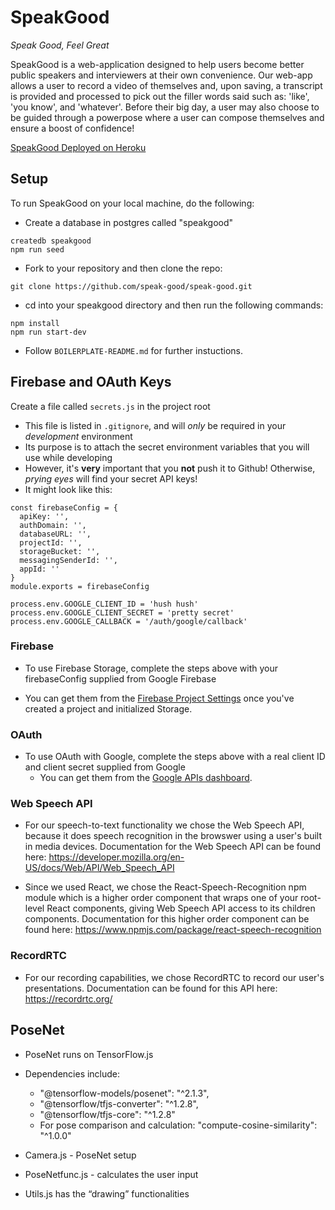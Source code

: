 # SpeakGood

_Speak Good, Feel Great_

SpeakGood is a web-application designed to help users become better public speakers and interviewers at their own convenience. Our web-app allows a user to record a video of themselves and, upon saving, a transcript is provided and processed to pick out the filler words said such as: 'like', 'you know', and 'whatever'. Before their big day, a user may also choose to be guided through a powerpose where a user can compose themselves and ensure a boost of confidence!

[SpeakGood Deployed on Heroku][speakgood-heroku]

[speakgood-heroku]: https://speakgood.herokuapp.com/

## Setup

To run SpeakGood on your local machine, do the following:

* Create a database in postgres called "speakgood"

```
createdb speakgood
npm run seed
```

* Fork to your repository and then clone the repo:

```
git clone https://github.com/speak-good/speak-good.git
```

* cd into your speakgood directory and then run the following commands:

```
npm install
npm run start-dev
```

* Follow `BOILERPLATE-README.md` for further instuctions.

## Firebase and OAuth Keys

Create a file called `secrets.js` in the project root

* This file is listed in `.gitignore`, and will _only_ be required
  in your _development_ environment
* Its purpose is to attach the secret environment variables that you
  will use while developing
* However, it's **very** important that you **not** push it to
  Github! Otherwise, _prying eyes_ will find your secret API keys!
* It might look like this:

```
const firebaseConfig = {
  apiKey: '',
  authDomain: '',
  databaseURL: '',
  projectId: '',
  storageBucket: '',
  messagingSenderId: '',
  appId: ''
}
module.exports = firebaseConfig

process.env.GOOGLE_CLIENT_ID = 'hush hush'
process.env.GOOGLE_CLIENT_SECRET = 'pretty secret'
process.env.GOOGLE_CALLBACK = '/auth/google/callback'
```

### Firebase

* To use Firebase Storage, complete the steps above with your firebaseConfig supplied from Google Firebase

* You can get them from the [Firebase Project Settings][firebase-apis] once you've created a project and initialized Storage.

[firebase-apis]: https://firebase.google.com/?authuser=0

### OAuth

* To use OAuth with Google, complete the steps above with a real client
  ID and client secret supplied from Google
  * You can get them from the [Google APIs dashboard][google-apis].

[google-apis]: https://console.developers.google.com/apis/credentials

### Web Speech API
* For our speech-to-text functionality we chose the Web Speech API, because it does speech recognition in the browswer using a user's built in media devices. Documentation for the Web Speech API can be found here: https://developer.mozilla.org/en-US/docs/Web/API/Web_Speech_API

* Since we used React, we chose the React-Speech-Recognition npm module which is a higher order component that wraps one of your root-level React components, giving Web Speech API access to its children components. Documentation for this higher order component can be found here: https://www.npmjs.com/package/react-speech-recognition

### RecordRTC
* For our recording capabilities, we chose RecordRTC to record our user's presentations. Documentation can be found for this API here: https://recordrtc.org/

## PoseNet

* PoseNet runs on TensorFlow.js 
* Dependencies include: 
  * "@tensorflow-models/posenet": "^2.1.3",
  * "@tensorflow/tfjs-converter": "^1.2.8",
  * "@tensorflow/tfjs-core": "^1.2.8"
  * For pose comparison and calculation: "compute-cosine-similarity": "^1.0.0"

* Camera.js - PoseNet setup
* PoseNetfunc.js - calculates the user input
* Utils.js has the “drawing” functionalities

